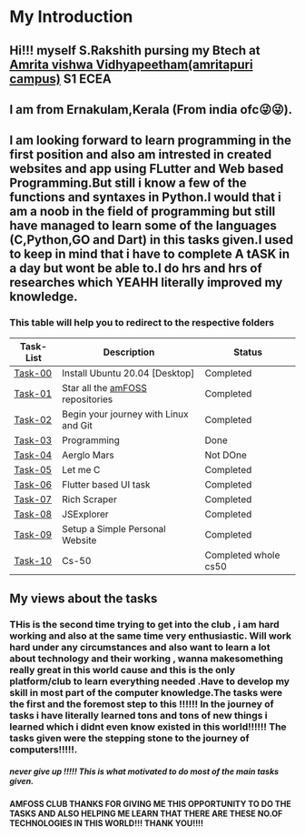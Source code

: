 # My Introduction

## Hi!!! myself S.Rakshith pursing my Btech at [Amrita vishwa Vidhyapeetham(amritapuri campus)](https://www.amrita.edu/campus/amritapuri) **S1 ECEA**

## I am from Ernakulam,Kerala (From india ofc😜😜).
## I am looking forward to learn programming in the first position and also am intrested in created websites and app using FLutter and Web based Programming.But still i know a few of the functions and syntaxes in Python.I would that i am a noob in the field of programming but still have managed to learn some of the languages (C,Python,GO and Dart) in this tasks given.I used to keep in mind that i have to complete **A tASK** in a day but wont be able to.I do hrs and hrs of researches which YEAHH literally improved my knowledge.

### This table will help you to redirect to the respective folders


 **Task-List**               | **Description**     | **Status**        |
 ----------------------------|---------------------|-------------------|
 [Task-00](https://github.com/rakshith6404/amfoss_tasks_main-2-/tree/main/task-00) | Install Ubuntu 20.04 [Desktop]                                    |Completed           |
 [Task-01](https://github.com/rakshith6404/amfoss_tasks_main-2-/tree/main/task-00) | Star all the [amFOSS](https://github.com/amfoss) repositories     |Completed           |
 [Task-02](https://github.com/rakshith6404/amfoss_tasks_main-2-/tree/main/task-00) | Begin your journey with Linux and Git                             |Completed           |
 [Task-03](https://github.com/rakshith6404/amfoss_tasks_main-2-/tree/main/task-00) | Programming                                                       |Done            |
 [Task-04](https://github.com/rakshith6404/amfoss_tasks_main-2-/tree/main/task-00) | Aerglo Mars                                                       |Not DOne            |
 [Task-05](https://github.com/rakshith6404/amfoss_tasks_main-2-/tree/main/task-00) | Let me C                                                          |Completed            |
 [Task-06](https://github.com/rakshith6404/amfoss_tasks_main-2-/tree/main/task-00) | Flutter based UI task                    |Completed|
 [Task-07](https://github.com/rakshith6404/amfoss_tasks_main-2-/tree/main/task-00) | Rich Scraper                                                      |Completed          |
 [Task-08](https://github.com/rakshith6404/amfoss_tasks_main-2-/tree/main/task-08) | JSExplorer                                                        |Completed           |
 [Task-09](https://github.com/rakshith6404/amfoss_tasks_main-2-/tree/main/task-00) | Setup a Simple Personal Website                                   |Completed            |
 [Task-10](https://github.com/rakshith6404/amfoss_tasks_main-2-/tree/main/task-00)| Cs-50                                                        |Completed whole cs50  |   

## My views about the tasks

### THis is the second time trying to get into the club , i am hard working and also at the same time very enthusiastic. Will work hard under any circumstances and also want to learn a lot about technology and their working , wanna makesomething really great in this world cause and this is the only platform/club to learn everything needed .Have to develop my skill in most part of the computer knowledge.The tasks were the first and the foremost step to this !!!!!! In the journey of tasks i have literally learned tons and tons of new things i learned which i didnt even know existed in this world!!!!!! The tasks given were the stepping stone to the journey of computers!!!!!.

##### never give up !!!!! This is what motivated to do most of the main tasks given.

**AMFOSS CLUB THANKS FOR GIVING ME THIS OPPORTUNITY TO DO THE TASKS AND ALSO HELPING ME LEARN THAT THERE ARE THESE NO.OF TECHNOLOGIES IN THIS WORLD!!! THANK YOU!!!!**
